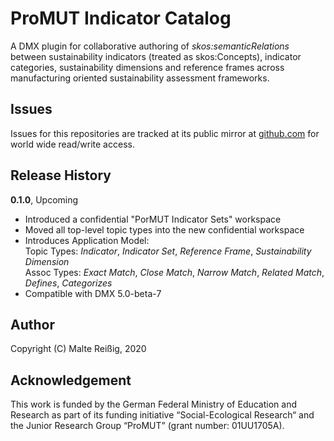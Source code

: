 # ProMUT Indicator Catalog

A DMX plugin for collaborative authoring of _skos:semanticRelations_ between sustainability indicators (treated as skos:Concepts), indicator categories, sustainability dimensions and reference frames across manufacturing oriented sustainability assessment frameworks.

## Issues

Issues for this repositories are tracked at its public mirror at [github.com](https://github.com/mukil/pmir) for world wide read/write access.

## Release History

**0.1.0**, Upcoming

*  Introduced a confidential "PorMUT Indicator Sets" workspace
*  Moved all top-level topic types into the new confidential workspace 
*  Introduces Application Model:<br/>
   Topic Types: _Indicator_, _Indicator Set_, _Reference Frame_, _Sustainability Dimension_<br/>
   Assoc Types: _Exact Match_, _Close Match_, _Narrow Match_, _Related Match_, _Defines_, _Categorizes_<br/>
*  Compatible with DMX 5.0-beta-7

## Author

Copyright (C) Malte Reißig, 2020

## Acknowledgement

This work is funded by the German Federal Ministry of Education and Research as part of its funding initiative “Social-Ecological Research“ and the Junior Research Group “ProMUT” (grant number: 01UU1705A).

